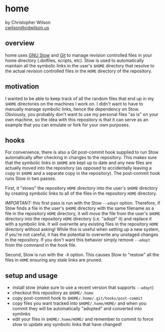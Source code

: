 home
====

by Christopher Wilson  
<cwilson@cdwilson.us>

overview
--------
home uses [GNU Stow](http://www.gnu.org/software/stow/) and
[Git](http://git-scm.com/) to manage revision controlled files in your home
directory (.dotfiles, scripts, etc). Stow is used to automatically maintain
all the symbolic links in the user's `$HOME` directory that resolve to the
actual revision controlled files in the `HOME` directory of the repository.

motivation
----------
I wanted to be able to keep track of all the random files that end up in my
`$HOME` directories on the machines I work on. I didn't want to have to
manually manage symbolic links, hence the dependency on Stow. Obviously, you
probably don't want to use my personal files "as is" on your own machine, so
the idea with this repository is that it can serve as an example that you can
emulate or fork for your own purposes.

hooks
-----
For convenience, there is also a Git post-commit hook supplied to run Stow
automatically after checking in changes to the repository. This makes sure
that the symbolic links in `$HOME` are kept up to date and any new files are
actually moved into the repository (as opposed to accidentally leaving a copy
in `$HOME` and a separate copy in the repository). The post-commit hook runs
Stow in two passes.

First, it "stows" the repository `HOME` directory into the user's `$HOME`
directory by creating symbolic links to all of the files in the repository
`HOME` directory.

*IMPORTANT:* this first pass is run with the Stow `--adopt` option. Therefore,
if Stow finds a file in the user's `$HOME` directory with the same filename as
a file in the repository `HOME` directory, it will *move* the file from the
user's `$HOME` directory into the repository `HOME` directory (i.e. "adopt"
it) and replace it with a symbolic link. It will overwrite any existing files
in the repository `HOME` directory without asking! While this is useful when
setting up a new system, if you're not careful, it has the potential to
overwrite any unstaged changes in the repository. If you don't want this
behavior simply remove `--adopt` from the command in the hook file.

Second, Stow is run with the `-R` option. This causes Stow to
"restow" all the files in `HOME` ensuring any stale links are pruned.

setup and usage
---------------

* install stow (make sure to use a recent version that supports `--adopt`)
* checkout this repository as `$HOME/.home`
* copy post-commit hook to `$HOME/.home/.git/hooks/post-commit`
* copy files you want tracked into `$HOME/.home/HOME/` and when you commit
  they will be automatically "adopted" and converted into symlinks
* edit your files in `$HOME/.home/HOME/` and remember to commit to force stow
  to update any symbolic links that have changed!
